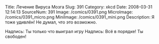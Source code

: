 Title: Лечение Вируса Мозга 
Slug: 391 
Category: xkcd 
Date: 2008-03-31 12:14:13 
SourceNum: 391 
Image: /comics/0391.png 
MicroImage: /comics/0391_micro.png 
MiniImage: /comics/0391_mini.png 
Description: Я тоже удивлён!  Не думал, что это возможно. 

Надпись: Ты только что выиграл игру
Надпись: Всё в порядке! Ты свободен!